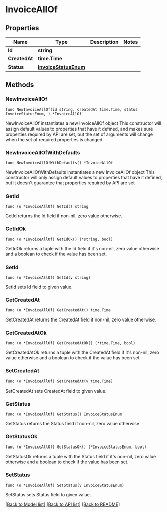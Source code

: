 # InvoiceAllOf

## Properties

Name | Type | Description | Notes
------------ | ------------- | ------------- | -------------
**Id** | **string** |  | 
**CreatedAt** | **time.Time** |  | 
**Status** | [**InvoiceStatusEnum**](InvoiceStatusEnum.md) |  | 

## Methods

### NewInvoiceAllOf

`func NewInvoiceAllOf(id string, createdAt time.Time, status InvoiceStatusEnum, ) *InvoiceAllOf`

NewInvoiceAllOf instantiates a new InvoiceAllOf object
This constructor will assign default values to properties that have it defined,
and makes sure properties required by API are set, but the set of arguments
will change when the set of required properties is changed

### NewInvoiceAllOfWithDefaults

`func NewInvoiceAllOfWithDefaults() *InvoiceAllOf`

NewInvoiceAllOfWithDefaults instantiates a new InvoiceAllOf object
This constructor will only assign default values to properties that have it defined,
but it doesn't guarantee that properties required by API are set

### GetId

`func (o *InvoiceAllOf) GetId() string`

GetId returns the Id field if non-nil, zero value otherwise.

### GetIdOk

`func (o *InvoiceAllOf) GetIdOk() (*string, bool)`

GetIdOk returns a tuple with the Id field if it's non-nil, zero value otherwise
and a boolean to check if the value has been set.

### SetId

`func (o *InvoiceAllOf) SetId(v string)`

SetId sets Id field to given value.


### GetCreatedAt

`func (o *InvoiceAllOf) GetCreatedAt() time.Time`

GetCreatedAt returns the CreatedAt field if non-nil, zero value otherwise.

### GetCreatedAtOk

`func (o *InvoiceAllOf) GetCreatedAtOk() (*time.Time, bool)`

GetCreatedAtOk returns a tuple with the CreatedAt field if it's non-nil, zero value otherwise
and a boolean to check if the value has been set.

### SetCreatedAt

`func (o *InvoiceAllOf) SetCreatedAt(v time.Time)`

SetCreatedAt sets CreatedAt field to given value.


### GetStatus

`func (o *InvoiceAllOf) GetStatus() InvoiceStatusEnum`

GetStatus returns the Status field if non-nil, zero value otherwise.

### GetStatusOk

`func (o *InvoiceAllOf) GetStatusOk() (*InvoiceStatusEnum, bool)`

GetStatusOk returns a tuple with the Status field if it's non-nil, zero value otherwise
and a boolean to check if the value has been set.

### SetStatus

`func (o *InvoiceAllOf) SetStatus(v InvoiceStatusEnum)`

SetStatus sets Status field to given value.



[[Back to Model list]](../README.md#documentation-for-models) [[Back to API list]](../README.md#documentation-for-api-endpoints) [[Back to README]](../README.md)


